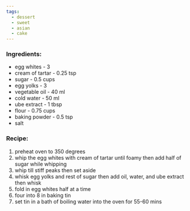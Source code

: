 ```yaml
---
tags:
  - dessert
  - sweet
  - asian
  - cake
---
```

### Ingredients:
- egg whites - 3
- cream of tartar - 0.25 tsp
- sugar - 0.5 cups
- egg yolks - 3
- vegetable oil - 40 ml
- cold water - 50 ml
- ube extract - 1 tbsp
- flour - 0.75 cups
- baking powder - 0.5 tsp
- salt

### Recipe:
1. preheat oven to 350 degrees
2. whip the egg whites with cream of tartar until foamy then add half of sugar while whipping
3. whip till stiff peaks then set aside
4. whisk egg yolks and rest of sugar then add oil, water, and ube extract then whisk
5. fold in egg whites half at a time
6. four into 8 in baking tin
7. set tin in a bath of boiling water into the oven for 55-60 mins